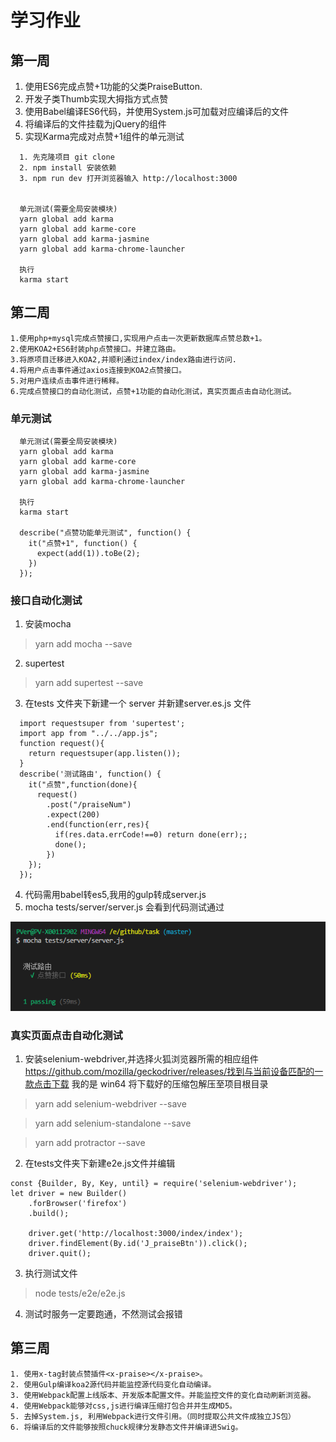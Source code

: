 # 学习作业

## 第一周
1. 使用ES6完成点赞+1功能的父类PraiseButton.
2. 开发子类Thumb实现大拇指方式点赞
3. 使用Babel编译ES6代码，并使用System.js可加载对应编译后的文件
4. 将编译后的文件挂载为jQuery的组件
5. 实现Karma完成对点赞+1组件的单元测试

```
  1. 先克隆项目 git clone
  2. npm install 安装依赖
  3. npm run dev 打开浏览器输入 http://localhost:3000


  单元测试(需要全局安装模块)
  yarn global add karma
  yarn global add karme-core
  yarn global add karma-jasmine
  yarn global add karma-chrome-launcher

  执行
  karma start

```


## 第二周
```
1.使用php+mysql完成点赞接口,实现用户点击一次更新数据库点赞总数+1。
2.使用KOA2+ES6封装php点赞接口。并建立路由。
3.将原项目迁移进入KOA2,并顺利通过index/index路由进行访问.
4.将用户点击事件通过axios连接到KOA2点赞接口。
5.对用户连续点击事件进行稀释。
6.完成点赞接口的自动化测试，点赞+1功能的自动化测试，真实页面点击自动化测试。

```

### 单元测试
```
  单元测试(需要全局安装模块)
  yarn global add karma
  yarn global add karme-core
  yarn global add karma-jasmine
  yarn global add karma-chrome-launcher

  执行
  karma start

  describe("点赞功能单元测试", function() {
    it("点赞+1", function() {
      expect(add(1)).toBe(2);
    })
  });

```



### 接口自动化测试
1. 安装mocha
> yarn add mocha --save
2. supertest
> yarn add supertest --save

3. 在tests 文件夹下新建一个 server 并新建server.es.js 文件
```
  import requestsuper from 'supertest';
  import app from "../../app.js";
  function request(){
    return requestsuper(app.listen());
  }
  describe('测试路由', function() {
    it("点赞",function(done){
      request()
        .post("/praiseNum")
        .expect(200)
        .end(function(err,res){
          if(res.data.errCode!==0) return done(err);;
          done();
        })
    });
  });
```
4. 代码需用babel转es5,我用的gulp转成server.js
5. mocha tests/server/server.js 会看到代码测试通过

![mocha](./mdImg/mocha.png)


### 真实页面点击自动化测试
1. 安装selenium-webdriver,并选择火狐浏览器所需的相应组件
https://github.com/mozilla/geckodriver/releases/找到与当前设备匹配的一款点击下载 我的是 win64
将下载好的压缩包解压至项目根目录
> yarn add selenium-webdriver --save

> yarn add selenium-standalone --save

> yarn add protractor --save

2. 在tests文件夹下新建e2e.js文件并编辑

```
const {Builder, By, Key, until} = require('selenium-webdriver');
let driver = new Builder()
    .forBrowser('firefox')
    .build();

    driver.get('http://localhost:3000/index/index');
    driver.findElement(By.id('J_praiseBtn')).click();
    driver.quit();
```


3. 执行测试文件
> node tests/e2e/e2e.js

4. 测试时服务一定要跑通，不然测试会报错


## 第三周
```
1. 使用x-tag封装点赞插件<x-praise></x-praise>。
2. 使用Gulp编译koa2源代码并能监控源代码变化自动编译。
3. 使用Webpack配置上线版本、开发版本配置文件。并能监控文件的变化自动刷新浏览器。
4. 使用Webpack能够对css,js进行编译压缩打包合并并生成MD5。
5. 去掉System.js, 利用Webpack进行文件引用。（同时提取公共文件成独立JS包）
6. 将编译后的文件能够按照chuck规律分发静态文件并编译进Swig。
```
